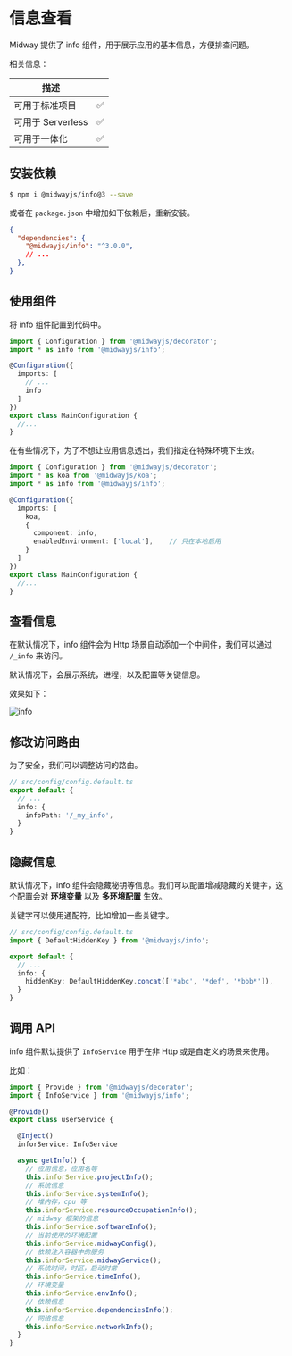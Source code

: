 # 信息查看

Midway 提供了 info 组件，用于展示应用的基本信息，方便排查问题。

相关信息：

| 描述              |      |
| ----------------- | ---- |
| 可用于标准项目    | ✅    |
| 可用于 Serverless | ✅    |
| 可用于一体化      | ✅    |



## 安装依赖

```bash
$ npm i @midwayjs/info@3 --save
```

或者在 `package.json` 中增加如下依赖后，重新安装。

```json
{
  "dependencies": {
    "@midwayjs/info": "^3.0.0",
    // ...
  },
}
```



## 使用组件

将 info 组件配置到代码中。

```typescript
import { Configuration } from '@midwayjs/decorator';
import * as info from '@midwayjs/info';

@Configuration({
  imports: [
    // ...
    info
  ]
})
export class MainConfiguration {
  //...
}
```

在有些情况下，为了不想让应用信息透出，我们指定在特殊环境下生效。

```typescript
import { Configuration } from '@midwayjs/decorator';
import * as koa from '@midwayjs/koa';
import * as info from '@midwayjs/info';

@Configuration({
  imports: [
    koa,
    {
      component: info,
      enabledEnvironment: ['local'],	// 只在本地启用
    }
  ]
})
export class MainConfiguration {
  //...
}
```



## 查看信息

在默认情况下，info 组件会为 Http 场景自动添加一个中间件，我们可以通过 `/_info` 来访问。

默认情况下，会展示系统，进程，以及配置等关键信息。

效果如下：

![info](https://img.alicdn.com/imgextra/i3/O1CN01TCkSvr28x8T7gtnCl_!!6000000007998-2-tps-797-1106.png)



## 修改访问路由

为了安全，我们可以调整访问的路由。

```typescript
// src/config/config.default.ts
export default {
  // ...
  info: {
    infoPath: '/_my_info',
  }
}
```



## 隐藏信息

默认情况下，info 组件会隐藏秘钥等信息。我们可以配置增减隐藏的关键字，这个配置会对 **环境变量** 以及 **多环境配置** 生效。

关键字可以使用通配符，比如增加一些关键字。

```typescript
// src/config/config.default.ts
import { DefaultHiddenKey } from '@midwayjs/info';

export default {
  // ...
  info: {
    hiddenKey: DefaultHiddenKey.concat(['*abc', '*def', '*bbb*']),
  }
}
```



## 调用 API

info 组件默认提供了 `InfoService` 用于在非 Http 或是自定义的场景来使用。

比如：

```typescript
import { Provide } from '@midwayjs/decorator';
import { InfoService } from '@midwayjs/info';

@Provide()
export class userService {

  @Inject()
  inforService: InfoService

  async getInfo() {
    // 应用信息，应用名等
    this.inforService.projectInfo();
    // 系统信息
    this.inforService.systemInfo();
    // 堆内存，cpu 等
    this.inforService.resourceOccupationInfo();
    // midway 框架的信息
    this.inforService.softwareInfo();
    // 当前使用的环境配置
    this.inforService.midwayConfig();
    // 依赖注入容器中的服务
    this.inforService.midwayService();
    // 系统时间，时区，启动时常
    this.inforService.timeInfo();
    // 环境变量
    this.inforService.envInfo();
    // 依赖信息
    this.inforService.dependenciesInfo();
    // 网络信息
    this.inforService.networkInfo();
  }
}
```

